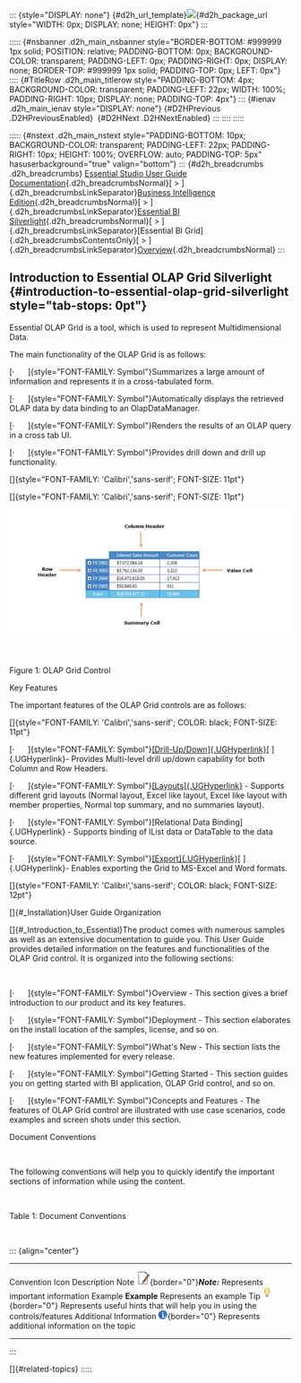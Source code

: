 ::: {style="DISPLAY: none"}
[](ms-xhelp:///?Id=d2h_url_template){#d2h_url_template}![](!package_url!){#d2h_package_url style="WIDTH: 0px; DISPLAY: none; HEIGHT: 0px"}
:::

::::: {#nsbanner .d2h_main_nsbanner style="BORDER-BOTTOM: #999999 1px solid; POSITION: relative; PADDING-BOTTOM: 0px; BACKGROUND-COLOR: transparent; PADDING-LEFT: 0px; PADDING-RIGHT: 0px; DISPLAY: none; BORDER-TOP: #999999 1px solid; PADDING-TOP: 0px; LEFT: 0px"}
:::: {#TitleRow .d2h_main_titlerow style="PADDING-BOTTOM: 4px; BACKGROUND-COLOR: transparent; PADDING-LEFT: 22px; WIDTH: 100%; PADDING-RIGHT: 10px; DISPLAY: none; PADDING-TOP: 4px"}
::: {#ienav .d2h_main_ienav style="DISPLAY: none"}
[](ms-xhelp:///?Id=42543854-d9f2-4941-89af-f9b3a8452ed1){#D2HPrevious .D2HPreviousEnabled}  [](ms-xhelp:///?Id=48f40306-7445-43e6-9de1-bcf80df1ea82){#D2HNext .D2HNextEnabled}
:::
::::
:::::

::::: {#nstext .d2h_main_nstext style="PADDING-BOTTOM: 10px; BACKGROUND-COLOR: transparent; PADDING-LEFT: 22px; PADDING-RIGHT: 10px; HEIGHT: 100%; OVERFLOW: auto; PADDING-TOP: 5px" hasuserbackground="true" valign="bottom"}
::: {#d2h_breadcrumbs .d2h_breadcrumbs}
[Essential Studio User Guide Documentation](ms-xhelp:///?Id=12457748-09e3-4d74-a240-8e049cedf030){.d2h_breadcrumbsNormal}[ \> ]{.d2h_breadcrumbsLinkSeparator}[Business Intelligence Edition](ms-xhelp:///?Id=fdf33dd8-62b2-47b9-ad7b-fc50e590bca5){.d2h_breadcrumbsNormal}[ \> ]{.d2h_breadcrumbsLinkSeparator}[Essential BI Silverlight](ms-xhelp:///?Id=c006b39c-6aa2-4637-b7de-3e7b6cb3f9f9){.d2h_breadcrumbsNormal}[ \> ]{.d2h_breadcrumbsLinkSeparator}[Essential BI Grid]{.d2h_breadcrumbsContentsOnly}[ \> ]{.d2h_breadcrumbsLinkSeparator}[Overview](ms-xhelp:///?Id=42543854-d9f2-4941-89af-f9b3a8452ed1){.d2h_breadcrumbsNormal}
:::

## Introduction to Essential OLAP Grid Silverlight {#introduction-to-essential-olap-grid-silverlight style="tab-stops: 0pt"}

Essential OLAP Grid is a tool, which is used to represent Multidimensional Data.

The main functionality of the OLAP Grid is as follows:

[·      ]{style="FONT-FAMILY: Symbol"}Summarizes a large amount of information and represents it in a cross-tabulated form.

[·      ]{style="FONT-FAMILY: Symbol"}Automatically displays the retrieved OLAP data by data binding to an OlapDataManager.

[·      ]{style="FONT-FAMILY: Symbol"}Renders the results of an OLAP query in a cross tab UI.

[·      ]{style="FONT-FAMILY: Symbol"}Provides drill down and drill up functionality.

[]{style="FONT-FAMILY: 'Calibri','sans-serif'; FONT-SIZE: 11pt"} 

[]{style="FONT-FAMILY: 'Calibri','sans-serif'; FONT-SIZE: 11pt"} 

![Description: Figure 1.OLAP Grid Control](ImagesExt/image38_0.jpg)

 

Figure 1: OLAP Grid Control

Key Features

The important features of the OLAP Grid controls are as follows:

[]{style="FONT-FAMILY: 'Calibri','sans-serif'; COLOR: black; FONT-SIZE: 11pt"} 

[·      ]{style="FONT-FAMILY: Symbol"}[[Drill-Up/Down]{.UGHyperlink}](ms-xhelp:///?Id=7c7d5e52-c848-49b9-9ad5-38463b1ce701)[ ]{.UGHyperlink}- Provides Multi-level drill up/down capability for both Column and Row Headers.

[·      ]{style="FONT-FAMILY: Symbol"}[[Layouts]{.UGHyperlink}](ms-xhelp:///?Id=2435c2b8-6e6c-47ec-8f83-19b29e60f8d6) - Supports different grid layouts (Normal layout, Excel like layout, Excel like layout with member properties, Normal top summary, and no summaries layout).

[·      ]{style="FONT-FAMILY: Symbol"}[Relational Data Binding]{.UGHyperlink} - Supports binding of IList data or DataTable to the data source.

[·      ]{style="FONT-FAMILY: Symbol"}[[Export]{.UGHyperlink}](ms-xhelp:///?Id=4aa387a2-02f4-434b-8f14-4a27c3724757)[ ]{.UGHyperlink}- Enables exporting the Grid to MS-Excel and Word formats.

[]{style="FONT-FAMILY: 'Calibri','sans-serif'; COLOR: black; FONT-SIZE: 12pt"} 

[]{#_Installation}User Guide Organization

[]{#_Introduction_to_Essential}The product comes with numerous samples as well as an extensive documentation to guide you. This User Guide provides detailed information on the features and functionalities of the OLAP Grid control. It is organized into the following sections:

 

[·      ]{style="FONT-FAMILY: Symbol"}Overview - This section gives a brief introduction to our product and its key features.

[·      ]{style="FONT-FAMILY: Symbol"}Deployment - This section elaborates on the install location of the samples, license, and so on.

[·      ]{style="FONT-FAMILY: Symbol"}What\'s New - This section lists the new features implemented for every release.

[·      ]{style="FONT-FAMILY: Symbol"}Getting Started - This section guides you on getting started with BI application, OLAP Grid control, and so on.

[·      ]{style="FONT-FAMILY: Symbol"}Concepts and Features - The features of OLAP Grid control are illustrated with use case scenarios, code examples and screen shots under this section.

Document Conventions

 

The following conventions will help you to quickly identify the important sections of information while using the content.

 

Table 1: Document Conventions

 

::: {align="center"}
  ------------------------ ------------------------------------------------------------------ ---------------------------------------------------------------------------
  Convention               Icon                                                               Description
  Note                     ![](ImagesExt/image38_1.jpg){border="0"}***Note:***                Represents important information
  Example                  **Example**                                                        Represents an example
  Tip                      ![Description: Tip](ImagesExt/image38_2.png){border="0"}           Represents useful hints that will help you in using the controls/features
  Additional Information   ![Description: Information](ImagesExt/image38_3.png){border="0"}   Represents additional information on the topic
  ------------------------ ------------------------------------------------------------------ ---------------------------------------------------------------------------
:::

[]{#related-topics}
:::::
